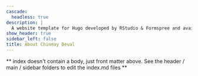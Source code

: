 ```yaml
---
cascade:
  headless: true
description: |
  A website template for Hugo developed by RStudio & Formspree and available for free.
show_header: true
sidebar_left: false
title: About Chinmay Deval
---
```


** index doesn't contain a body, just front matter above.
See the header / main / sidebar folders to edit the index.md files **
